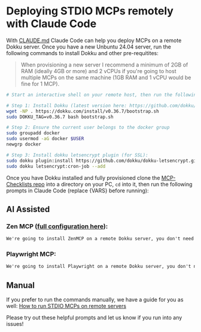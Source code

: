 # Deploying STDIO MCPs remotely with Claude Code



With [CLAUDE.md](../../../CLAUDE.md) Claude Code can help you deploy MCPs on a remote Dokku server. Once you have a new Unbuntu 24.04 server, run the following commands to install Dokku and other pre-requitites:

> When provisioning a new server I recommend a minimum of 2GB of RAM (ideally 4GB or more) and 2 vCPUs if you're going to host multiple MCPs on the same machine (1GB RAM and 1 vCPU would be fine for 1 MCP).

```bash
# Start an interactive shell on your remote host, then run the following commands:

# Step 1: Install Dokku (latest version here: https://github.com/dokku/dokku/releases)
wget -NP . https://dokku.com/install/v0.36.7/bootstrap.sh
sudo DOKKU_TAG=v0.36.7 bash bootstrap.sh

# Step 2: Ensure the current user belongs to the docker group
sudo groupadd docker
sudo usermod -aG docker $USER
newgrp docker

# Step 3: Install dokku letsencrypt plugin (for SSL):
sudo dokku plugin:install https://github.com/dokku/dokku-letsencrypt.git
sudo dokku letsencrypt:cron-job --add
```

Once you have Dokku installed and fully provisioned clone the [MCP-Checklists repo](https://github.com/MCP-Manager/MCP-Checklists) into a directory on your PC, `cd` into it, then run the following prompts in Claude Code (replace {VARS} before running):

## AI Assisted

### Zen MCP ([full configuration here](https://github.com/BeehiveInnovations/zen-mcp-server/blob/main/docs/configuration.md)):
```txt
We're going to install ZenMCP on a remote Dokku server, you don't need to create a new Dockefile as it already exists @infrastructure/dokku/python/zenmcp_on_dokku/Dockerfile. The server is located at "{IP_ADDRESS}" and you can login with username "{USERNAME}" and password "{PASSWORD}". I want my dokku app to be called "zenmcp". Generate a secure ACCESS_TOKEN with `npm run gen_key`, and provide me the key at the end of your output. Once the application is deployed, set the following environment variables on it: OPENAI_API_KEY="{YOUR_API_KEY_HERE}"
```

### Playwright MCP:

```txt
We're going to install Playwright on a remote Dokku server, you don't need to create a new Dockefile as it already exists @infrastructure/dokku/node/playwright_on_dokku/Dockerfile. The server is located at "{IP_ADDRESS}" and you can login with username "{USERNAME}" and password "{PASSWORD}". I want my dokku app to be called "playwright". Generate a secure ACCESS_TOKEN with `npm run gen_key`, and provide me the key at the end of your output.
```

## Manual

If you prefer to run the commands manually, we have a guide for you as well: [How to run STDIO MCPs on remote servers](../how-to-run-stdio-mcps-remotely.md)

Please try out these helpful prompts and let us know if you run into any issues!
